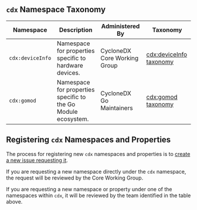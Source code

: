 ## `cdx` Namespace Taxonomy

| Namespace | Description | Administered By | Taxonomy |
| --- | --- | --- | --- |
| `cdx:deviceInfo` | Namespace for properties specific to hardware devices. | CycloneDX Core Working Group | [cdx:deviceInfo taxonomy](cdx/deviceInfo.md) |
| `cdx:gomod` | Namespace for properties specific to the Go Module ecosystem. | CycloneDX Go Maintainers | [cdx:gomod taxonomy](cdx/gomod.md) |

## Registering `cdx` Namespaces and Properties

The process for registering new `cdx` namespaces and properties is to
[create a new issue requesting it](https://github.com/CycloneDX/cyclonedx-property-taxonomy/issues/new/choose).

If you are requesting a new namespace directly under the `cdx` namespace,
the request will be reviewed by the Core Working Group.

If you are requesting a new namespace or property under one of the
namespaces within `cdx`, it will be reviewed by the team identified in the
table above.
